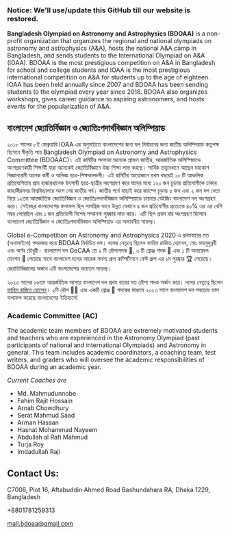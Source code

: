 ### Notice: We'll use/update this GitHub till our website is restored. 

**Bangladesh Olympiad on Astronomy and Astrophysics (BDOAA)** is a non-profit organization that organizes the regional and national olympiads on astronomy and astrophysics (A&A), hosts the national A&A camp in Bangladesh, and sends students to the International Olympiad on A&A (IOAA). BDOAA is the most prestigious competition on A&A in Bangladesh for school and college students and IOAA is the most prestigious international competition on A&A for students up to the age of eighteen. IOAA has been held annually since 2007 and BDOAA has been sending students to the olympiad every year since 2018. BDOAA also organizes workshops, gives career guidance to aspiring astronomers, and hosts events for the popularization of A&A.

## বাংলাদেশ জ্যোতির্বিজ্ঞান ও জ্যোতিঃপদার্থবিজ্ঞান অলিম্পিয়াড
২০১৮ সালের ৮ই ফেব্রুয়ারি IOAA এর অনুমতিতে বাংলাদেশের জন্য দল নির্বাচনের জন্য জাতীয় অলিম্পিয়াড কতৃপক্ষ হিসেবে স্বীকৃতি পায় Bangladesh Olympiad on Astronomy and Astrophysics Committee (BDOAAC)। এই কমিটির সদস্যরা অনেকে প্রাক্তন জাতীয়, আন্তর্জাতিক অলিম্পিয়াডে অংশগ্রহণকারী শিক্ষার্থী যারা অনেকেই জ্যোতির্বিজ্ঞানে উচ্চ শিক্ষা লাভ করছে। সার্বিক তত্ত্বাবধানে আছেন মহাকাশ বিজ্ঞানপ্রেমী অনেক কর্মী ও অভিজ্ঞ ছাত্র-শিক্ষকমন্ডলী। এই কমিটির আয়োজনে প্রথম বছরেই ১০ টি আঞ্চলিক প্রতিযোগিতায় প্রায় হাজারখানেক উৎসাহী ছাত্র-ছাত্রীর অংশগ্রহণ করে যাদের মধ্যে ১২০ জন চূড়ান্ত প্রতিযোগীকে ঢাকার জাহাঙ্গীরনগর বিশ্ববিদ্যালয়ে অংশ নেয় জাতীয় পর্ব। জাতীয় পর্বে বাছাই করে ক্যাম্পে চূড়ান্ত ৫ জন এবং ২ জন দল নেতা নিয়ে ১২তম আন্তর্জাতিক জ্যোতির্বিজ্ঞান ও জ্যোতিঃপদার্থবিজ্ঞান অলিম্পিয়াডে চায়নার বেইজিং বাংলাদেশ দল অংশগ্রহণ করে। সেইবছর বাংলাদেশের ফলাফল ছিল সামগ্রিক ভাবে উন্নত যেখানে ৪ জন প্রতিযোগীর প্রত্যেকে ৪০% এর এর বেশি নম্বর পেয়েছিল এবং ১ জন প্রতিযোগী বিশেষ সম্মাননা পুরষ্কার লাভ করে। এটি ছিল প্রথম বার অংশগ্রহণ হিসেবে বাংলাদেশ জ্যোতির্বিজ্ঞান ও জ্যোতিঃপদার্থবিজ্ঞান অলিম্পিয়াড এর অভাবনীয় সাফল্য।

Global e-Competition on Astronomy and Astrophysics 2020 এ প্রথমবারের মত (অনালাইনে) পদকজয় করে BDOAA নির্বাচিত দল। দলের নেতৃত্বে ছিলেন ফাহিম রাজিত হোসেন, মোঃ মাহমুদুন্নবী এবং অর্ণব চৌধুরী। বাংলাদেশ দল GeCAA তে ২ টি রৌপ্যপদক 🥈, ৩ টি ব্রোঞ্জ পদক 🥉 এবং ১ টি অনারেবল মেনশন 🏅 পেয়েছে সাথে বাংলাদেশ দলের আরেক সদস্য গ্রুপ কম্পিটিশনে বেস্ট গ্রুপ এর ১ম পুরষ্কার 🏆 পেয়েছে। জ্যোতির্বিজ্ঞানের অঙ্গনে এটি বাংলাদেশের অন্যতম সাফল্য।

২০২৩ সালের ১৬তম  আন্তর্জাতিক আসরে বাংলাদেশ দল প্রথম বারের মত রৌপ্য পদক অর্জন করে। দলের নেতৃত্বে ছিলেন [ফাহিম রাজিত হোসেন](@Rajit13)। ২টি রৌপ 🥈🥈 এবং একটি ব্রোঞ্জ 🥉 পদকের মাধ্যমে ২০২৩ সালে বাংলাদেশ দল সবচেয়ে ভাল ফলাফল করেছে বাংলাদেশের ইতিহাসে! 

### Academic Committee (AC) 

The academic team members of BDOAA are extremely motivated students and teachers who are experienced in the Astronomy Olympiad (past participants of national and international Olympiads) and Astronomy in general. This team includes  academic coordinators, a coaching team, test writers, and graders who will oversee the academic responsibilities of BDOAA during an academic year. 

*Current Coaches are*
- Md. Mahmudunnobe
- Fahim Rajit Hossain
- Arnab Chowdhury
- Serat Mahmud Saad
- Arman Hassan
- Hasnat Mohammad Nayeem
- Abdullah al Rafi Mahmud
- Turja Roy
- Imdadullah Raji


## Contact Us:

C7006, Plot 16, Aftabuddin Ahmed Road Bashundahara RA, Dhaka 1229, Bangladesh

+8801781259313

mail.bdoaa@gmail.com

